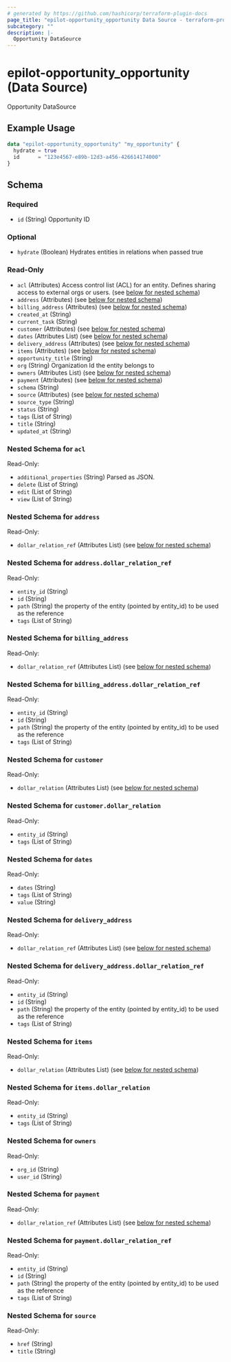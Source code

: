 ```yaml
---
# generated by https://github.com/hashicorp/terraform-plugin-docs
page_title: "epilot-opportunity_opportunity Data Source - terraform-provider-epilot-opportunity"
subcategory: ""
description: |-
  Opportunity DataSource
---
```


# epilot-opportunity_opportunity (Data Source)

Opportunity DataSource

## Example Usage

```terraform
data "epilot-opportunity_opportunity" "my_opportunity" {
  hydrate = true
  id      = "123e4567-e89b-12d3-a456-426614174000"
}
```

<!-- schema generated by tfplugindocs -->
## Schema

### Required

- `id` (String) Opportunity ID

### Optional

- `hydrate` (Boolean) Hydrates entities in relations when passed true

### Read-Only

- `acl` (Attributes) Access control list (ACL) for an entity. Defines sharing access to external orgs or users. (see [below for nested schema](#nestedatt--acl))
- `address` (Attributes) (see [below for nested schema](#nestedatt--address))
- `billing_address` (Attributes) (see [below for nested schema](#nestedatt--billing_address))
- `created_at` (String)
- `current_task` (String)
- `customer` (Attributes) (see [below for nested schema](#nestedatt--customer))
- `dates` (Attributes List) (see [below for nested schema](#nestedatt--dates))
- `delivery_address` (Attributes) (see [below for nested schema](#nestedatt--delivery_address))
- `items` (Attributes) (see [below for nested schema](#nestedatt--items))
- `opportunity_title` (String)
- `org` (String) Organization Id the entity belongs to
- `owners` (Attributes List) (see [below for nested schema](#nestedatt--owners))
- `payment` (Attributes) (see [below for nested schema](#nestedatt--payment))
- `schema` (String)
- `source` (Attributes) (see [below for nested schema](#nestedatt--source))
- `source_type` (String)
- `status` (String)
- `tags` (List of String)
- `title` (String)
- `updated_at` (String)

<a id="nestedatt--acl"></a>
### Nested Schema for `acl`

Read-Only:

- `additional_properties` (String) Parsed as JSON.
- `delete` (List of String)
- `edit` (List of String)
- `view` (List of String)


<a id="nestedatt--address"></a>
### Nested Schema for `address`

Read-Only:

- `dollar_relation_ref` (Attributes List) (see [below for nested schema](#nestedatt--address--dollar_relation_ref))

<a id="nestedatt--address--dollar_relation_ref"></a>
### Nested Schema for `address.dollar_relation_ref`

Read-Only:

- `entity_id` (String)
- `id` (String)
- `path` (String) the property of the entity (pointed by entity_id) to be used as the reference
- `tags` (List of String)



<a id="nestedatt--billing_address"></a>
### Nested Schema for `billing_address`

Read-Only:

- `dollar_relation_ref` (Attributes List) (see [below for nested schema](#nestedatt--billing_address--dollar_relation_ref))

<a id="nestedatt--billing_address--dollar_relation_ref"></a>
### Nested Schema for `billing_address.dollar_relation_ref`

Read-Only:

- `entity_id` (String)
- `id` (String)
- `path` (String) the property of the entity (pointed by entity_id) to be used as the reference
- `tags` (List of String)



<a id="nestedatt--customer"></a>
### Nested Schema for `customer`

Read-Only:

- `dollar_relation` (Attributes List) (see [below for nested schema](#nestedatt--customer--dollar_relation))

<a id="nestedatt--customer--dollar_relation"></a>
### Nested Schema for `customer.dollar_relation`

Read-Only:

- `entity_id` (String)
- `tags` (List of String)



<a id="nestedatt--dates"></a>
### Nested Schema for `dates`

Read-Only:

- `dates` (String)
- `tags` (List of String)
- `value` (String)


<a id="nestedatt--delivery_address"></a>
### Nested Schema for `delivery_address`

Read-Only:

- `dollar_relation_ref` (Attributes List) (see [below for nested schema](#nestedatt--delivery_address--dollar_relation_ref))

<a id="nestedatt--delivery_address--dollar_relation_ref"></a>
### Nested Schema for `delivery_address.dollar_relation_ref`

Read-Only:

- `entity_id` (String)
- `id` (String)
- `path` (String) the property of the entity (pointed by entity_id) to be used as the reference
- `tags` (List of String)



<a id="nestedatt--items"></a>
### Nested Schema for `items`

Read-Only:

- `dollar_relation` (Attributes List) (see [below for nested schema](#nestedatt--items--dollar_relation))

<a id="nestedatt--items--dollar_relation"></a>
### Nested Schema for `items.dollar_relation`

Read-Only:

- `entity_id` (String)
- `tags` (List of String)



<a id="nestedatt--owners"></a>
### Nested Schema for `owners`

Read-Only:

- `org_id` (String)
- `user_id` (String)


<a id="nestedatt--payment"></a>
### Nested Schema for `payment`

Read-Only:

- `dollar_relation_ref` (Attributes List) (see [below for nested schema](#nestedatt--payment--dollar_relation_ref))

<a id="nestedatt--payment--dollar_relation_ref"></a>
### Nested Schema for `payment.dollar_relation_ref`

Read-Only:

- `entity_id` (String)
- `id` (String)
- `path` (String) the property of the entity (pointed by entity_id) to be used as the reference
- `tags` (List of String)



<a id="nestedatt--source"></a>
### Nested Schema for `source`

Read-Only:

- `href` (String)
- `title` (String)


